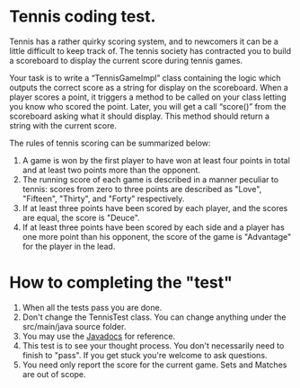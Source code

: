 # Tennis coding test.

Tennis has a rather quirky scoring system, and to newcomers it can be a little difficult to keep track of. The tennis society has contracted you to build a scoreboard to display the current score during tennis games. 

Your task is to write a “TennisGameImpl” class containing the logic which outputs the correct score as a string for display on the scoreboard. When a player scores a point, it triggers a method to be called on your class letting you know who scored the point. Later, you will get a call “score()” from the scoreboard asking what it should display. This method should return a string with the current score.

The rules of tennis scoring can be summarized below:

1. A game is won by the first player to have won at least four points in total and at least two points more than the opponent.
2. The running score of each game is described in a manner peculiar to tennis: scores from zero to three points are described as "Love", "Fifteen", "Thirty", and "Forty" respectively.
3. If at least three points have been scored by each player, and the scores are equal, the score is "Deuce".
4. If at least three points have been scored by each side and a player has one more point than his opponent, the score of the game is "Advantage" for the player in the lead.

# How to completing the "test"

1. When all the tests pass you are done.
2. Don't change the TennisTest class.  You can change anything under the src/main/java source folder. 
3. You may use the [Javadocs](https://docs.oracle.com/javase/8/docs/api/) for reference.
4. This test is to see your thought process.  You don't necessarily need to finish to "pass".  If you get stuck you're welcome to ask questions. 
5. You need only report the score for the current game. Sets and Matches are out of scope.